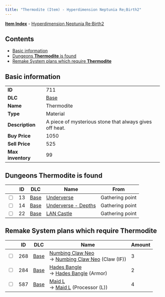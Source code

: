 ```yaml
---
title: "Thermodite (Item) - Hyperdimension Neptunia Re;Birth2"
---
```


[**Item Index**](/neptunia/rb2/item/index.html) - [Hyperdimension Neptunia Re;Birth2](/neptunia/rb2)

## Contents

- [Basic information](#basic-information)
- [Dungeons **Thermodite** is found](#dungeons-thermodite-is-found)
- [Remake System plans which require **Thermodite**](#remake-system-plans-which-require-thermodite)

## Basic information

|   |   |
| -- | -- |
| **ID** | 711 |
| **DLC** | [Base](/neptunia/rb2/dlc/0-base.html) |
| **Name** | Thermodite |
| **Type** | Material |
| **Description** | A piece of mysterious stone that always gives off heat. |
| **Buy Price** | 1050 |
| **Sell Price** | 525 |
| **Max inventory** | 99 |

## Dungeons **Thermodite** is found

|    | ID | DLC | Name | From |
| -- | -- | --- | ---- | ---- |
| <input type="checkbox" id="rb2-dungeon-0-13" class="trackbox" /> | 13 | [Base](/neptunia/rb2/dlc/0-base.html) | [Underverse](/neptunia/rb2/dungeon/0-13-underverse.html) | Gathering point |
| <input type="checkbox" id="rb2-dungeon-0-14" class="trackbox" /> | 14 | [Base](/neptunia/rb2/dlc/0-base.html) | [Underverse - Depths](/neptunia/rb2/dungeon/0-14-underverse-depths.html) | Gathering point |
| <input type="checkbox" id="rb2-dungeon-0-22" class="trackbox" /> | 22 | [Base](/neptunia/rb2/dlc/0-base.html) | [LAN Castle](/neptunia/rb2/dungeon/0-22-lan-castle.html) | Gathering point |

## Remake System plans which require **Thermodite**

|    | ID | DLC | Name | Amount |
| -- | -- | --- | ---- | ------ |
| <input type="checkbox" id="rb2-remake-0-268" class="trackbox" /> | 268 | [Base](/neptunia/rb2/dlc/0-base.html) | [Numbing Claw Neo](/neptunia/rb2/remake/0-268-numbing-claw-neo.html)<br />→ [Numbing Claw Neo](/neptunia/rb2/item/0-1250-numbing-claw-neo.html) (Claw (IF)) | 3 |
| <input type="checkbox" id="rb2-remake-0-284" class="trackbox" /> | 284 | [Base](/neptunia/rb2/dlc/0-base.html) | [Hades Bangle](/neptunia/rb2/remake/0-284-hades-bangle.html)<br />→ [Hades Bangle](/neptunia/rb2/item/0-1638-hades-bangle.html) (Armor) | 2 |
| <input type="checkbox" id="rb2-remake-0-587" class="trackbox" /> | 587 | [Base](/neptunia/rb2/dlc/0-base.html) | [Maid L](/neptunia/rb2/remake/0-587-maid-l.html)<br />→ [Maid L](/neptunia/rb2/item/0-3444-maid-l.html) (Processor (L)) | 4 |